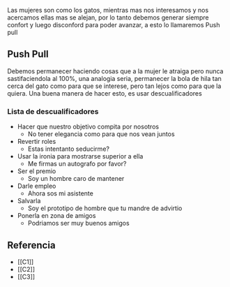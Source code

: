 Las mujeres son como los gatos, mientras mas nos interesamos y nos acercamos ellas mas se alejan, por lo tanto debemos generar siempre confort y luego disconford para poder avanzar, a esto lo llamaremos Push pull
## Push Pull
Debemos permanecer haciendo cosas que a la mujer le atraiga pero nunca sastifaciendola al 100%, una analogia seria, permanecer la bola de hila tan cerca del gato como para que se interese, pero tan lejos como para que la quiera. Una buena manera de hacer esto, es usar descualificadores
### Lista de descualificadores
- Hacer que nuestro objetivo compita por nosotros
	- No tener elegancia como para que nos vean juntos
- Revertir roles
	- Estas intentanto seducirme?
- Usar la ironia para mostrarse superior a ella
	- Me firmas un autografo por favor?
- Ser el premio
	- Soy un hombre caro de mantener
- Darle empleo
	- Ahora sos mi asistente
- Salvarla
	- Soy el prototipo de hombre que tu mandre de advirtio
- Ponerla en zona de amigos
	- Podriamos ser muy buenos amigos

## Referencia
- [[C1]]
- [[C2]]
- [[C3]]